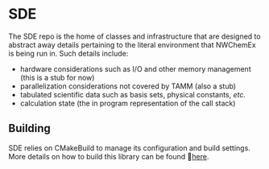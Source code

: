 SDE
===============

The SDE repo is the home of classes and infrastructure that are 
designed to abstract away details pertaining to the literal environment that 
NWChemEx is being run in.  Such details include:

- hardware considerations such as I/O and other memory management (this is a 
stub for now) 
- parallelization considerations not covered by TAMM (also a stub)
- tabulated scientific data such as basis sets, physical constants, *etc.*
- calculation state (the in program representation of the call stack)

Building
--------

SDE relies on CMakeBuild to manage its configuration and build 
settings.  More details on how to build this library can be found 
:link:[here](CMakeBuild/dox/Building.md).
